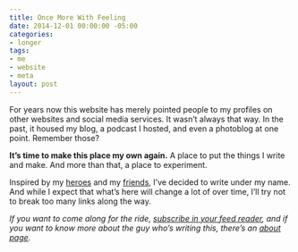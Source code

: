 ```yaml
---
title: Once More With Feeling
date: 2014-12-01 00:00:00 -05:00
categories:
- longer
tags:
- me
- website
- meta
layout: post
---
```


For years now this website has merely pointed people to my profiles on other websites and social media services. It wasn’t always that way. In the past, it housed my blog, a podcast I hosted, and even a photoblog at one point. Remember those?

**It’s time to make this place my own again.** A place to put the things I write and make. And more than that, a place to experiment.

Inspired by my [heroes](http://frankchimero.com/blog/homesteading-2014/) and my [friends](http://khanlou.com), I’ve decided to write under my name. And while I expect that what’s here will change a lot of over time, I’ll try not to break too many links along the way.

*If you want to come along for the ride, [subscribe in your feed reader](/feed/), and if you want to know more about the guy who’s writing this, there’s an [about page](/about/).*
